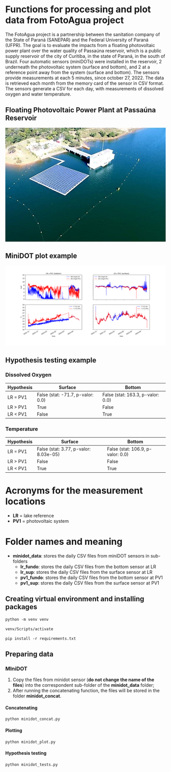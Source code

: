 # Functions for processing and plot data from FotoAgua project

The FotoAgua project is a partnership between the sanitation company of the State of Paraná (SANEPAR) and the Federal University of Paraná (UFPR). The goal is to evaluate the impacts from a floating photovoltaic power plant over the water quality of Passaúna reservoir, which is a public supply reservoir of the city of Curitiba, in the state of Paraná, in the south of Brazil. Four automatic sensors (miniDOTs) were installed in the reservoir, 2 underneath the photovoltaic system (surface and bottom), and 2 at a reference point away from the system (surface and bottom). The sensors provide measurements at each 5 minutes, since october 27, 2022. The data is retrieved each month from the memory card of the sensor in CSV format. The sensors generate a CSV for each day, with measurements of dissolved oxygen and water temperature.

## Floating Photovoltaic Power Plant at Passaúna Reservoir

<div style="text-align: center;">
<img src=images/210408_usina_passauna_2.jpeg alt="Floating Photovoltaic Power Plant at Passaúna Reservoir"/>
</div>

## MiniDOT plot example

<div style="text-align: center;">
<img src=images/minidot_oct-22_fev-23.svg alt="Floating Photovoltaic Power Plant at Passaúna Reservoir"/>
</div>

## Hypothesis testing example

### Dissolved Oxygen

| Hypothesis | Surface | Bottom |
|----------|----------|----------|
|LR = PV1 | False (stat: -71.7, p-valor: 0.0) | False (stat: 163.3, p-valor: 0.0) |
|LR > PV1 | True | False |
|LR < PV1 | False | True |

### Temperature

| Hypothesis | Surface | Bottom |
|----------|----------|----------|
|LR = PV1 | False (stat: 3.77, p-valor: 8.03e-05) | False (stat: 106.9, p-valor: 0.0) |
|LR > PV1 | False | False |
|LR < PV1 | True | True |

# Acronyms for the measurement locations

* **LR** = lake reference
* **PV1** = photovoltaic system

# Folder names and meaning

* **minidot_data**: stores the daily CSV files from miniDOT sensors in sub-folders
  * **lr_fundo**: stores the daily CSV files from the bottom sensor at LR
  * **lr_sup**: stores the daily CSV files from the surface sensor at LR
  * **pv1_fundo**: stores the daily CSV files from the bottom sensor at PV1 
  * **pv1_sup**: stores the daily CSV files from the surface sensor at PV1

## Creating virtual environment and installing packages

```
python -m venv venv
```
```
venv/Scripts/activate
```
```
pip install -r requirements.txt
```

## Preparing data

### MIniDOT

1. Copy the files from minidot sensor (**do not change the name of the files**) into the correspondent sub-folder of the **minidot_data** folder;
2. After running the concatenating function, the files will be stored in the folder **minidot_concat**.

#### Concatenating

```
python minidot_concat.py
```

#### Plotting

```
python minidot_plot.py
```
#### Hypothesis testing

```
python minidot_tests.py
```

